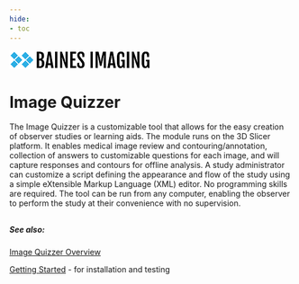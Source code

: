 ```yaml
---
hide:
- toc
---
```

<!-- let javascript handle toc on left sidebar -->

![Baines logo](assets\bainesimaginglogo-small.png)

# Image Quizzer

The Image Quizzer is a customizable tool that allows for the easy creation of observer studies or learning aids.
The module runs on the 3D Slicer platform. It enables medical image review and contouring/annotation, collection of answers to customizable questions for each image, and will capture responses and contours for offline analysis.
A study administrator can customize a script defining the appearance and flow of the study using a simple eXtensible Markup Language (XML) editor. No programming skills are required.
The tool can be run from any computer, enabling the observer to perform the study at their convenience with no supervision.    

##


##

##### See also:

[Image Quizzer Overview](about/quicklinks.md#Overview)

[Getting Started](getting_started/index.md) - for installation and testing

<!--
saving for copy/paste tree symbols
.
├─ docs/
│  └─ stylesheets/
│     └─ extra.css
└─ mkdocs.yml
-->